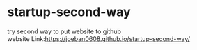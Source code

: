 # startup-second-way
try second way to put website to github   
website Link:https://joeban0608.github.io/startup-second-way/

